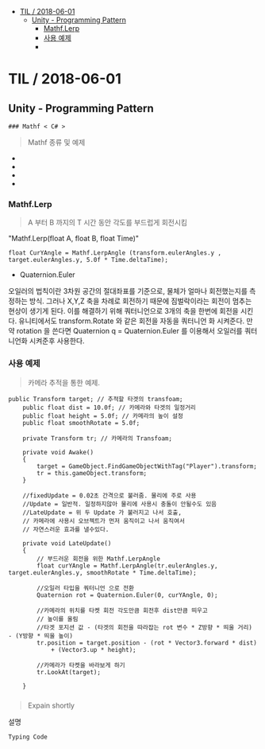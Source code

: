 <!-- START doctoc generated TOC please keep comment here to allow auto update -->
<!-- DON'T EDIT THIS SECTION, INSTEAD RE-RUN doctoc TO UPDATE -->


- [TIL   / 2018-06-01](#til----2018-06-01)
  - [Unity - Programming Pattern](#unity---programming-pattern)
    - [Mathf.Lerp](#mathflerp)
    - [사용 예제](#%EC%82%AC%EC%9A%A9-%EC%98%88%EC%A0%9C)
    - [](#)

<!-- END doctoc generated TOC please keep comment here to allow auto update -->

# TIL   / 2018-06-01
  ## Unity - Programming Pattern
    ### Mathf < C# >


> Mathf 종류 및 예제
-  
-  
-  
-  

### Mathf.Lerp
> A 부터 B 까지의  T 시간 동안 각도를 부드럽게 회전시킴

"Mathf.Lerp(float A, float B, float Time)"


```
float CurYAngle = Mathf.LerpAngle (transform.eulerAngles.y , target.eulerAngles.y, 5.0f * Time.deltaTime);

```

- Quaternion.Euler

오일러의 법칙이란 3차원 공간의 절대좌표를 기준으로, 물체가 얼마나 회전했는지를 측정하는 방식.
그러나 X,Y,Z 축을 차례로 회전하기 때문에 짐벌락이라는 회전이 멈추는 현상이 생기게 된다. 이를 해결하기 위해 쿼터니언으로 3개의 축을 한번에 회전을 시킨다.
유니티에서도 transform.Rotate 와 같은 회전을 자동을 쿼터니언 화 시켜준다.
만약 rotation 을 쓴다면 Quaternion q =  Quaternion.Euler 를 이용해서 오일러를 쿼터니언화 시켜준후 사용한다.

### 사용 예제

>카메라 추적을 통한 예제.

```
public Transform target; // 추적할 타겟의 transfoam;
    public float dist = 10.0f; // 카메라와 타겟의 일정거리
    public float height = 5.0f; // 카메라의 높이 설정
    public float smoothRotate = 5.0f;

    private Transform tr; // 카메라의 Transfoam;

    private void Awake()
    {
        target = GameObject.FindGameObjectWithTag("Player").transform;
        tr = this.gameObject.transform;
    }

    //fixedUpdate = 0.02초 간격으로 불러줌. 물리에 주로 사용
    //Update = 일반적. 일정하지않아 물리에 사용시 충돌이 안될수도 있음
    //LateUpdate = 위 두 Update 가 불러지고 나서 호출,
    // 카메라에 사용시 오브젝트가 먼저 움직이고 나서 움직여서
    // 자연스러운 효과를 낼수있다.

    private void LateUpdate()
    {
        // 부드러운 회전을 위한 Mathf.LerpAngle
        float curYAngle = Mathf.LerpAngle(tr.eulerAngles.y, target.eulerAngles.y, smoothRotate * Time.deltaTime);

        //오일러 타입을 쿼터니언 으로 전환
        Quaternion rot = Quaternion.Euler(0, curYAngle, 0);

        //카메라의 위치를 타켓 회전 각도만큼 회전후 dist만큼 띄우고
        // 높이를 올림
        //타겟 포지션 값 - (타겟의 회전을 따라잡는 rot 변수 * Z방향 * 띄울 거리) - (Y방향 * 띄울 높이)
        tr.position = target.position - (rot * Vector3.forward * dist)
            + (Vector3.up * height);

        //카메라가 타켓을 바라보게 하기
        tr.LookAt(target);

    }

```
###
> Expain shortly

설명


```
Typing Code

```

